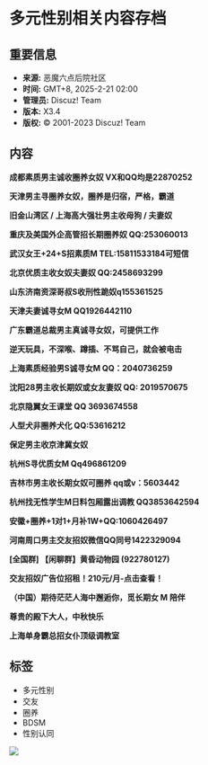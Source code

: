 # 多元性别相关内容存档

## 重要信息

- **来源:** 恶魔六点后院社区
- **时间:** GMT+8, 2025-2-21 02:00
- **管理员:** Discuz! Team
- **版本:** X3.4
- **版权:** © 2001-2023 Discuz! Team

## 内容

**成都素质男主诚收圈养女奴 VX和QQ均是22870252**

**天津男主寻圈养女奴，圈养是归宿，严格，霸道**

**旧金山湾区 / 上海高大强壮男主收母狗 / 夫妻奴**

**重庆及美国外企高管招长期圈养奴 QQ:253060013**

**武汉女王+24+S招素质M TEL:15811533184可短信**

**北京优质主收女奴夫妻奴 QQ:2458693299**

**山东济南资深哥叔S收刑性跪奴q155361525**

**天津夫妻诚寻女M QQ1926442110**

**广东霸道总裁男主真诚寻女奴，可提供工作**

**逆天玩具，不深喉、蹲插、不骂自己，就会被电击**

**上海素质经验男S诚寻女M QQ：2040736259**

**沈阳28男主收长期奴或女友妻奴 QQ: 2019570675**

**北京隐翼女王课堂 QQ 3693674558**

**人型犬非圈养犬化 QQ:53616212**

**保定男主收京津冀女奴**

**杭州S寻优质女M Qq496861209**

**吉林市男主收长期女奴可圈养 qq或v：5603442**

**杭州找无性学生M日料包厢露出调教 QQ3853642594**

**安徽+圈养+1对1+月补1W+QQ:1060426497**

**河南周口男主交友招奴微信QQ同号1422329094**

**[全国群] 【闲聊群】黄昏动物园 (922780127)**

**交友招奴广告位招租！210元/月-点击查看！**

**（中国）期待茫茫人海中邂逅你，觅长期女 M 陪伴**

**尊贵的殿下大人，中秋快乐**

**上海单身霸总招女仆顶级调教室**

## 标签
- 多元性别
- 交友
- 圈养
- BDSM
- 性别认同

![](data/cache/newmobile.png)